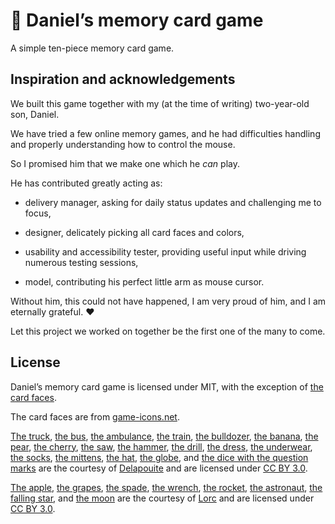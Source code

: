 # :rocket: Daniel’s memory card game

A simple ten-piece memory card game.


## Inspiration and acknowledgements

We built this game together with my (at the time of writing) two-year-old son, Daniel.

We have tried a few online memory games, and he had difficulties handling and properly understanding how to control the mouse.

So I promised him that we make one which he _can_ play.

He has contributed greatly acting as:

- delivery manager, asking for daily status updates and challenging me to focus,

- designer, delicately picking all card faces and colors,

- usability and accessibility tester, providing useful input while driving numerous testing sessions,

- model, contributing his perfect little arm as mouse cursor.

Without him, this could not have happened, I am very proud of him, and I am eternally grateful. :heart:

Let this project we worked on together be the first one of the many to come.


## License

Daniel’s memory card game is licensed under MIT,
with the exception of [the card faces](https://github.com/bence-toth/daniel-memory-game/tree/master/assets/faces).

The card faces are from [game-icons.net](https://game-icons.net/).

[The truck](https://game-icons.net/1x1/delapouite/mine-truck.html),
[the bus](https://game-icons.net/1x1/delapouite/bus.html),
[the ambulance](https://game-icons.net/1x1/delapouite/ambulance.html),
[the train](https://game-icons.net/1x1/delapouite/steam-locomotive.html),
[the bulldozer](https://game-icons.net/1x1/delapouite/bulldozer.html),
[the banana](https://game-icons.net/1x1/delapouite/banana.html),
[the pear](https://game-icons.net/1x1/delapouite/pear.html),
[the cherry](https://game-icons.net/1x1/delapouite/cherry.html),
[the saw](https://game-icons.net/1x1/delapouite/hand-saw.html),
[the hammer](https://game-icons.net/1x1/delapouite/3d-hammer.html),
[the drill](https://game-icons.net/1x1/delapouite/drill.html),
[the dress](https://game-icons.net/1x1/delapouite/travel-dress.html),
[the underwear](https://game-icons.net/1x1/delapouite/underwear-shorts.html),
[the socks](https://game-icons.net/1x1/delapouite/socks.html),
[the mittens](https://game-icons.net/1x1/delapouite/winter-gloves.html),
[the hat](https://game-icons.net/1x1/delapouite/winter-hat.html),
[the globe](https://game-icons.net/1x1/delapouite/earth-africa-europe.html),
and [the dice with the question marks](https://game-icons.net/1x1/delapouite/perspective-dice-six-faces-random.html)
are the courtesy of [Delapouite](https://delapouite.com/)
and are licensed under [CC BY 3.0](https://creativecommons.org/licenses/by/3.0/).

[The apple](https://game-icons.net/1x1/lorc/shiny-apple.html),
[the grapes](https://game-icons.net/1x1/lorc/grapes.html),
[the spade](https://game-icons.net/1x1/lorc/spade.html),
[the wrench](https://game-icons.net/1x1/lorc/spanner.html),
[the rocket](https://game-icons.net/1x1/lorc/rocket.html),
[the astronaut](https://game-icons.net/1x1/lorc/space-suit.html),
[the falling star](https://game-icons.net/1x1/lorc/rainbow-star.html),
and [the moon](https://game-icons.net/1x1/lorc/moon.html)
are the courtesy of [Lorc](http://lorcblog.blogspot.com/)
and are licensed under [CC BY 3.0](https://creativecommons.org/licenses/by/3.0/).

